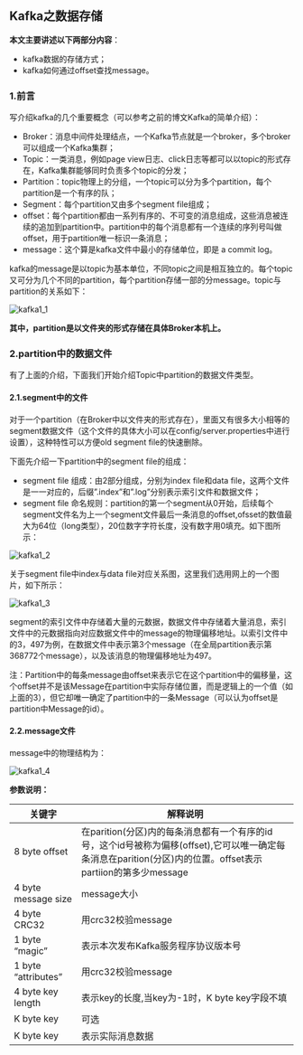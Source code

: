 ## Kafka之数据存储

**本文主要讲述以下两部分内容**：

- kafka数据的存储方式；
- kafka如何通过offset查找message。

### 1.前言

写介绍kafka的几个重要概念（可以参考之前的博文Kafka的简单介绍）：

- Broker：消息中间件处理结点，一个Kafka节点就是一个broker，多个broker可以组成一个Kafka集群；
- Topic：一类消息，例如page view日志、click日志等都可以以topic的形式存在，Kafka集群能够同时负责多个topic的分发；
- Partition：topic物理上的分组，一个topic可以分为多个partition，每个partition是一个有序的队；
- Segment：每个partition又由多个segment file组成；
- offset：每个partition都由一系列有序的、不可变的消息组成，这些消息被连续的追加到partition中。partition中的每个消息都有一个连续的序列号叫做offset，用于partition唯一标识一条消息；
- message：这个算是kafka文件中最小的存储单位，即是 a commit log。

kafka的message是以topic为基本单位，不同topic之间是相互独立的。每个topic又可分为几个不同的partition，每个partition存储一部的分message。topic与partition的关系如下：

![kafka1_1]()

**其中，partition是以文件夹的形式存储在具体Broker本机上。**

### 2.partition中的数据文件
有了上面的介绍，下面我们开始介绍Topic中partition的数据文件类型。

#### 2.1.segment中的文件

对于一个partition（在Broker中以文件夹的形式存在），里面又有很多大小相等的segment数据文件（这个文件的具体大小可以在config/server.properties中进行设置），这种特性可以方便old segment file的快速删除。

下面先介绍一下partition中的segment file的组成：

- segment file 组成：由2部分组成，分别为index file和data file，这两个文件是一一对应的，后缀”.index”和”.log”分别表示索引文件和数据文件；
- segment file 命名规则：partition的第一个segment从0开始，后续每个segment文件名为上一个segment文件最后一条消息的offset,ofsset的数值最大为64位（long类型），20位数字字符长度，没有数字用0填充。如下图所示：

![kafka1_2]()

关于segment file中index与data file对应关系图，这里我们选用网上的一个图片，如下所示：

![kafka1_3]()

segment的索引文件中存储着大量的元数据，数据文件中存储着大量消息，索引文件中的元数据指向对应数据文件中的message的物理偏移地址。以索引文件中的3，497为例，在数据文件中表示第3个message（在全局partition表示第368772个message），以及该消息的物理偏移地址为497。

注：Partition中的每条message由offset来表示它在这个partition中的偏移量，这个offset并不是该Message在partition中实际存储位置，而是逻辑上的一个值（如上面的3），但它却唯一确定了partition中的一条Message（可以认为offset是partition中Message的id）。

#### 2.2.message文件
message中的物理结构为：

![kafka1_4]()

**参数说明：**

| 关键字  | 解释说明  |
|---|---|
| 8 byte offset  | 在parition(分区)内的每条消息都有一个有序的id号，这个id号被称为偏移(offset),它可以唯一确定每条消息在parition(分区)内的位置。offset表示partiion的第多少message  |
| 4 byte message size  | message大小 |
|  4 byte CRC32 | 用crc32校验message  |
|  1 byte “magic” | 表示本次发布Kafka服务程序协议版本号  |
|  1 byte “attributes” | 用crc32校验message  |
|  4 byte key length | 表示key的长度,当key为-1时，K byte key字段不填  |
|  K byte key | 	可选  |
|  K byte key | 表示实际消息数据  |




